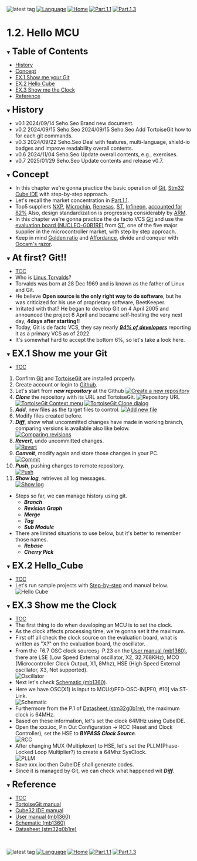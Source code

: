 ![latest tag](https://img.shields.io/github/v/tag/gtuja/CSC_MS.svg?color=brightgreen)
[![Language](https://img.shields.io/badge/Language-%E6%97%A5%E6%9C%AC%E8%AA%9E-brightgreen)](https://github.com/gtuja/CSC_MS/blob/main/Part1/2.Hello%20MCU.md)
[![Home](https://img.shields.io/badge/Home-Readme-brightgreen)](https://github.com/gtuja/CSC_MS/blob/main/README_en.md)
[![Part.1.1](https://img.shields.io/badge/Prev-Part.1.1-brightgreen)](https://github.com/gtuja/CSC_MS/blob/main/Part1/1.What%20is%20MS_en.md)
[![Part.1.3](https://img.shields.io/badge/Next-Part.1.3-brightgreen)](https://github.com/gtuja/CSC_MS/blob/main/Part1/3.ProcessAndOrganization_en.md)

# 1.2. Hello MCU

<div id="toc"></div>
<details open>
<summary><font size="5"><b>Table of Contents</b></font></summary>

- [History](#history)
- [Concept](#Concept)
- [EX.1 Show me your Git](#Exercise1)
- [EX.2 Hello Cube](#Exercise2)
- [EX.3 Show me the Clock](#Exercise3)
- [Reference](#Reference)

</details>

<div id="history"></div>
<details open>
<summary><font size="5"><b>History</b></font></summary> 

- v0.1 2024/09/14 Seho.Seo Brand new document.
- v0.2 2024/09/15 Seho.Seo 2024/09/15 Seho.Seo Add TortoiseGit how to for each git commands.
- v0.3 2024/09/22 Seho.Seo Deal with features, multi-language, shield-io badges and improve readability overall contents.
- v0.6 2024/11/04 Seho.Seo Update overall contents, e.g., exercises.
- v0.7 2025/01/29 Seho.Seo Update contents and release v0.7.

</details>

<div id="Concept"></div>
<details open>
<summary><font size="5"><b>Concept</b></font></summary>

- In this chapter we're gonna practice the basic operation of [Git](https://git-scm.com/), [Stm32 Cube IDE](https://www.st.com/en/development-tools/stm32cubeide.html) with step-by-step approach.
- Let's recall the market concentration in [Part.1.1](https://github.com/gtuja/CSC_MS/blob/main/Part1/1.What%20is%20MS_en.md#Market).
- Top5 suppliers [NXP](https://www.nxp.com/), [Microchip](https://www.microchip.com/), [Renesas](https://www.renesas.com/), [ST](https://www.st.com/content/st_com/en.html), [Infineon](https://www.infineon.com/), [accounted for 82%](https://www.semiconportal.com/archive/editorial/market/220616-mcuranking.html) Also, design standardization is progressing considerably by [ARM](https://www.arm.com/).
- In this chapter we're gonna practice the de facto VCS [Git](https://git-scm.com/) and use the [evaluation board (NUCLEO-G0B1RE)](https://www.st.com/ja/evaluation-tools/nucleo-g0b1re.html) from [ST](https://www.st.com/en/), one of the five major supplier in the microcontroller market, with step by step approach.
- Keep in mind [Golden ratio](https://en.m.wikipedia.org/wiki/Golden_ratio) and [Affordance](https://en.m.wikipedia.org/wiki/Affordance), divide and conquer with [Occam's razor](https://en.m.wikipedia.org/wiki/Occam%27s_razor). 

</details>

<div id="At_first_Git"></div>
<details open>
<summary><font size="5"><b>At first? Git!!</b></font></summary>

- [TOC](#toc)
- Who is [Linus Torvalds](https://en.wikipedia.org/wiki/Linus_Torvalds)?
- Torvalds was born at 28 Dec 1969 and is known as the father of Linux and Git.
- He believe **Open source is the only right way to do software**, but he was criticized for his use of proprietary software, BeetKeeper.
- Irritated with that? He began to develop Git on 4 April 2005 and announced the project 6 April and became self-hosting the very next day, **4days after starting!!**
- Today, Git is de facto VCS, they say nearly [***94% of developers***](https://survey.stackoverflow.co/2022/#section-version-control-version-control-systems) reporting it as a primary VCS as of 2022.
- It's somewhat hard to accept the bottom 6%, so let's take a look here.

</details>

<div id="Exercise1"></div>
<details open>
<summary><font size="5"><b>EX.1 Show me your Git</b></font></summary>

- [TOC](#toc)
1. Confirm [Git](https://git-scm.com/) and [TortoiseGit](https://tortoisegit.org/) are installed properly.  
2. Create account or login to [Github](https://github.com/).
3. Let's start from ***new repository*** at the Github
[![Create a new repository](https://docs.github.com/assets/cb-29762/mw-1440/images/help/repository/repo-create-global-nav-update.webp)](https://docs.github.com/en/repositories/creating-and-managing-repositories/creating-a-new-repository)
4. ***Clone*** the repository with its URL and TortoiseGit.
![Repository URL](https://docs.github.com/assets/cb-60499/mw-1440/images/help/repository/https-url-clone-cli.webp)
[![TortoiseGit Context menu](https://tortoisegit.org/docs/tortoisegit/images/ContextMenuDirControl.png)](https://tortoisegit.org/docs/tortoisegit/tgit-dug.html)
[![TortoiseGit Clone dialog](https://tortoisegit.org/docs/tortoisegit/images/GitClone.png)](https://tortoisegit.org/docs/tortoisegit/tgit-dug.html)
5. ***Add***, new files as the target files to control.
[![Add new file](https://tortoisegit.org/docs/tortoisegit/images/ContextMenuFileNoControl.png)](https://tortoisegit.org/docs/tortoisegit/tgit-dug.html)
6. Modify files created before.
7. ***Diff***, show what uncommitted changes have made in working branch, comparing versions is available also like below.<br>
[![Comparing revisions](https://tortoisegit.org/docs/tortoisegit/images/CompareRevisions.png)](https://tortoisegit.org/docs/tortoisegit/tgit-dug.html)
8. ***Revert***, undo uncommitted changes.<br>
[![Revert](https://tortoisegit.org/docs/tortoisegit/images/Revert.png)](https://tortoisegit.org/docs/tortoisegit/tgit-dug.html)
9. ***Commit***, modify again and store those changes in your PC.<br>
[![Commit](https://tortoisegit.org/docs/tortoisegit/images/Commit.png)](https://tortoisegit.org/docs/tortoisegit/tgit-dug.html)
10. ***Push***, pushing changes to remote repository.<br>
[![Push](https://tortoisegit.org/docs/tortoisegit/images/GitPush.png)](https://tortoisegit.org/docs/tortoisegit/tgit-dug.html)
11. ***Show log***, retrieves all log messages.<br>
[![Show log](https://tortoisegit.org/docs/tortoisegit/images/LogMessages.png)](https://tortoisegit.org/docs/tortoisegit/tgit-dug.html)
- Steps so far, we can manage history using git.
  - ***Branch***
  - ***Revision Graph***
  - ***Merge***
  - ***Tag***
  - ***Sub Module***
- There are limited situations to use below, but it's better to remember those names.<br>
  - ***Rebase***
  - ***Cherry Pick***

</details>

<div id="Exercise2"></div>
<details open>
<summary><font size="5"><b>EX.2 Hello_Cube</b></font></summary>

- [TOC](#toc)
- Let's run sample projects with [Step-by-step](https://wiki.st.com/stm32mcu/wiki/STM32StepByStep:Step1_Tools_installation) and manual below.<br>
![Hello Cube](https://github.com/gtuja/CSC_MS/blob/main/Resources/Part1/Part1_HelloCube.png)

</details>

<div id="Exercise3"></div>
<details open>
<summary><font size="5"><b>EX.3 Show me the Clock</b></font></summary>

- [TOC](#toc)
- The first thing to do when developing an MCU is to set the clock.
- As the clock affects processing time, we're gonna set it the maximum.
- First off all check the clock source on the evaluation board, what is written as "X?" on the evaluation board, the oscillator.
- From the「6.7 OSC clock sources」P.23 on the [User manual (mb1360)](https://www.st.com/resource/en/user_manual/um2324-stm32-nucleo64-boards-mb1360-stmicroelectronics.pdf), there are LSE (Low Speed External oscillator, X2, 32.768KHz), MCO (Microcontroller Clock Output, X1, 8Mhz), HSE (High Speed External oscillator, X3, Not supported). <br>
![Oscillator](https://github.com/gtuja/CSC_MS/blob/main/Resources/Part1/Part1_Oscillator.png)
- Next let's check [Schematic (mb1360)](https://www.st.com/resource/en/schematic_pack/mb1360-g071rb-c02_schematic.pdf).
- Here we have OSC(X1) is input to MCUのPF0-OSC-IN[PF0, #10] via ST-Link.<br>
![Schematic](https://github.com/gtuja/CSC_MS/blob/main/Resources/Part1/Part1_OscillatorSchematic.png)
- Furthermore from the P.1 of [Datasheet (stm32g0b1re)](https://www.st.com/resource/en/datasheet/stm32g0b1re.pdf), the maximum clock is 64MHz. 
- Based on these information, let's set the clock 64MHz using CubeIDE.
- Open the xxx.ioc, Pin Out Configuration -> RCC (Reset and Clock Controller), set the HSE to ***BYPASS Clock Source***.<br>
![RCC](https://github.com/gtuja/CSC_MS/blob/main/Resources/Part1/Part1_RCC_Setting.png)
- After changing MUX (Multiplexer) to HSE, let's set the PLLM(Phase-Locked Loop Multiplier?) to create a 64Mhz SysClock.<br>
![PLLM](https://github.com/gtuja/CSC_MS/blob/main/Resources/Part1/Part1_PLLM_Setting.png)
- Save xxx.ioc then CubeIDE shall generate codes.
- Since it is managed by Git, we can check what happened wit ***Diff***.

</details>


<div id="Reference"></div>
<details open>
<summary><font size="5"><b>Reference</b></font></summary>

- [TOC](#toc)
- [TortoiseGit manual](https://tortoisegit.org/docs/tortoisegit/tgit-dug.html)
- [Cube32 IDE manual](https://www.st.com/resource/en/user_manual/dm00629856-.pdf)
- [User manual (mb1360)](https://www.st.com/resource/en/user_manual/um2324-stm32-nucleo64-boards-mb1360-stmicroelectronics.pdf)
- [Schematic (mb1360)](https://www.st.com/resource/en/schematic_pack/mb1360-g071rb-c02_schematic.pdf)
- [Datasheet (stm32g0b1re)](https://www.st.com/resource/en/datasheet/stm32g0b1re.pdf)

</details>
<br>

![latest tag](https://img.shields.io/github/v/tag/gtuja/CSC_MS.svg?color=brightgreen)
[![Language](https://img.shields.io/badge/Language-%E6%97%A5%E6%9C%AC%E8%AA%9E-brightgreen)](https://github.com/gtuja/CSC_MS/blob/main/Part1/2.Hello%20MCU.md)
[![Home](https://img.shields.io/badge/Home-Readme-brightgreen)](https://github.com/gtuja/CSC_MS/blob/main/README_en.md)
[![Part.1.1](https://img.shields.io/badge/Prev-Part.1.1-brightgreen)](https://github.com/gtuja/CSC_MS/blob/main/Part1/1.What%20is%20MS_en.md)
[![Part.1.3](https://img.shields.io/badge/Next-Part.1.3-brightgreen)](https://github.com/gtuja/CSC_MS/blob/main/Part1/3.ProcessAndOrganization_en.md)
